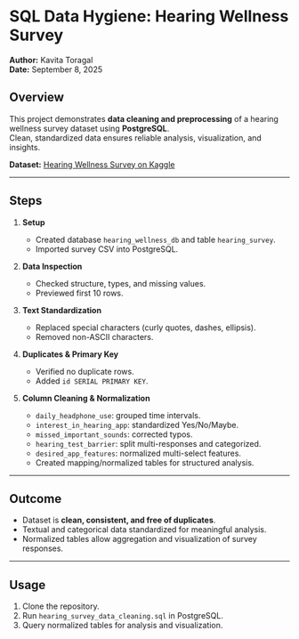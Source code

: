 # SQL Data Hygiene: Hearing Wellness Survey

**Author:** Kavita Toragal  
**Date:** September 8, 2025  

## Overview
This project demonstrates **data cleaning and preprocessing** of a hearing wellness survey dataset using **PostgreSQL**.  
Clean, standardized data ensures reliable analysis, visualization, and insights.  

**Dataset:** [Hearing Wellness Survey on Kaggle](https://www.kaggle.com/datasets/adharshinikumar/2025-hearing-wellness-survey)

---

## Steps

1. **Setup**
   - Created database `hearing_wellness_db` and table `hearing_survey`.
   - Imported survey CSV into PostgreSQL.

2. **Data Inspection**
   - Checked structure, types, and missing values.
   - Previewed first 10 rows.

3. **Text Standardization**
   - Replaced special characters (curly quotes, dashes, ellipsis).
   - Removed non-ASCII characters.

4. **Duplicates & Primary Key**
   - Verified no duplicate rows.
   - Added `id SERIAL PRIMARY KEY`.

5. **Column Cleaning & Normalization**
   - `daily_headphone_use`: grouped time intervals.
   - `interest_in_hearing_app`: standardized Yes/No/Maybe.
   - `missed_important_sounds`: corrected typos.
   - `hearing_test_barrier`: split multi-responses and categorized.
   - `desired_app_features`: normalized multi-select features.
   - Created mapping/normalized tables for structured analysis.

---

## Outcome
- Dataset is **clean, consistent, and free of duplicates**.  
- Textual and categorical data standardized for meaningful analysis.  
- Normalized tables allow aggregation and visualization of survey responses.  

---

## Usage
1. Clone the repository.  
2. Run `hearing_survey_data_cleaning.sql` in PostgreSQL.  
3. Query normalized tables for analysis and visualization.
